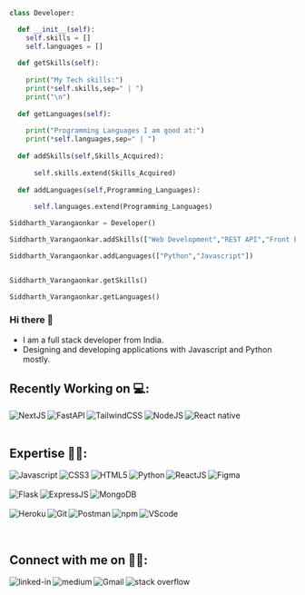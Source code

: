 
```python
class Developer:

  def __init__(self):
    self.skills = []
    self.languages = []
    
  def getSkills(self):
    
    print("My Tech skills:")  
    print(*self.skills,sep=" | ")
    print("\n")
    
  def getLanguages(self):
    
    print("Programming Languages I am good at:")
    print(*self.languages,sep=" | ")
    
  def addSkills(self,Skills_Acquired):
      
      self.skills.extend(Skills_Acquired)
      
  def addLanguages(self,Programming_Languages):
      
      self.languages.extend(Programming_Languages)

Siddharth_Varangaonkar = Developer()

Siddharth_Varangaonkar.addSkills(["Web Development","REST API","Front End Development","Backend Development"])

Siddharth_Varangaonkar.addLanguages(["Python","Javascript"])


Siddharth_Varangaonkar.getSkills()

Siddharth_Varangaonkar.getLanguages()
```

### Hi there 👋
* I am a full stack developer from India. <br>
* Designing and developing applications with Javascript and Python mostly.

<!--## Top Languages Used 📊:
[![Top Langs](https://github-readme-stats.vercel.app/api/top-langs/?username=sidv1905&hide=Tcl)](https://github.com/sidv1905/github-readme-stats)
-->
## Recently Working on 💻:

<img align="left" alt="NextJS" src="https://img.shields.io/badge/next.js-000000?style=for-the-badge&logo=nextdotjs&logoColor=white" />
<img align="left" alt="FastAPI" src="https://img.shields.io/badge/fastapi-109989?style=for-the-badge&logo=FASTAPI&logoColor=white" />
<img align="left" alt="TailwindCSS" src="https://img.shields.io/badge/Tailwind_CSS-38B2AC?style=for-the-badge&logo=tailwind-css&logoColor=white" />
<img align="left" alt="NodeJS" src="https://img.shields.io/badge/Node.js-339933?style=for-the-badge&logo=nodedotjs&logoColor=white" />
<img align="left" alt="React native" src="https://img.shields.io/badge/React_Native-20232A?style=for-the-badge&logo=react&logoColor=61DAFB" />

<br/><br/>

## Expertise 👨‍💻:
<p>
<img align="left" alt="Javascript" src="https://img.shields.io/badge/JavaScript-F7DF1E?style=for-the-badge&logo=javascript&logoColor=black" />
<img align="left" alt="CSS3" src="https://img.shields.io/badge/CSS3-1572B6?style=for-the-badge&logo=css3&logoColor=white" />
<img align="left" alt="HTML5" src="https://img.shields.io/badge/HTML5-E34F26?style=for-the-badge&logo=html5&logoColor=white" />
<img align="left" alt="Python" src="https://img.shields.io/badge/Python-3776AB?style=for-the-badge&logo=python&logoColor=white" />
<img align="left" alt="ReactJS" src="https://img.shields.io/badge/React-20232A?style=for-the-badge&logo=react&logoColor=61DAFB" />


<img align="left"  alt="Figma" src="https://img.shields.io/badge/Figma-F24E1E?style=for-the-badge&logo=figma&logoColor=white" />
<br/><br/>
<!--<img align="left" alt="Django" src="https://img.shields.io/badge/Django-092E20?style=for-the-badge&logo=django&logoColor=green" />-->
<img  align="left" alt="Flask" src="https://img.shields.io/badge/Flask-000000?style=for-the-badge&logo=flask&logoColor=white" />
<img align="left" alt="ExpressJS" src="https://img.shields.io/badge/Express.js-000000?style=for-the-badge&logo=express&logoColor=white" />
<img align="left" alt="MongoDB" src="https://img.shields.io/badge/MongoDB-4EA94B?style=for-the-badge&logo=mongodb&logoColor=white" />
<br/><br/>
<img  align="left" alt="Heroku" src="https://img.shields.io/badge/Heroku-430098?style=for-the-badge&logo=heroku&logoColor=white" />
<img align="left" alt="Git" src="https://img.shields.io/badge/Git-F05032?style=for-the-badge&logo=git&logoColor=white" />
<img align="left" alt="Postman" src="https://img.shields.io/badge/Postman-FF6C37?style=for-the-badge&logo=Postman&logoColor=white" />
<img align="left" alt="npm" src="https://img.shields.io/badge/npm-CB3837?style=for-the-badge&logo=npm&logoColor=white" />
<img align="left" alt="VScode" src="https://img.shields.io/badge/Visual_Studio_Code-0078D4?style=for-the-badge&logo=visual%20studio%20code&logoColor=white" />
</p>

<br/><br/>
## Connect with me on 🙋‍♂️:

[<img align="left" alt="linked-in" src="https://img.shields.io/badge/linkedin-%230077B5.svg?&style=for-the-badge&logo=linkedin&logoColor=white" />](https://www.linkedin.com/in/siddharth-varangaonkar-9b4a3a150/)
[<img align="left" alt="medium" src="https://img.shields.io/badge/medium-%2312100E.svg?&style=for-the-badge&logo=medium&logoColor=white" />](https://medium.com/@sidvarangaonkar1905)
[<img align="left" alt="Gmail" src="https://img.shields.io/badge/Gmail-D14836?style=for-the-badge&logo=gmail&logoColor=white" />](mailto:sidvarangaonkar1905@gmail.com)
[<img align="left" alt="stack overflow" src="https://img.shields.io/badge/-Stackoverflow-FE7A16?style=for-the-badge&logo=stack-overflow&logoColor=white" />](https://stackoverflow.com/users/10994619/siddharth-varangaonkar)



<!--
**sidv1905/sidv1905** is a ✨ _special_ ✨ repository because its `README.md` (this file) appears on your GitHub profile.

Here are some ideas to get you started:

- 🔭 I’m currently working on ...
- 🌱 I’m currently learning ...
- 👯 I’m looking to collaborate on ...
- 🤔 I’m looking for help with ...
- 💬 Ask me about ...
- 📫 How to reach me: ...
- 😄 Pronouns: ...
- ⚡ Fun fact: ...
-->
